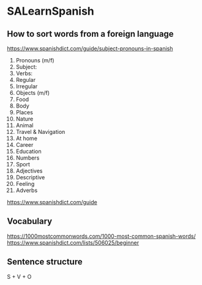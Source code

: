 # SALearnSpanish

## How to sort words from a foreign language
https://www.spanishdict.com/guide/subject-pronouns-in-spanish  

1. Pronouns (m/f)
  1. Subject:
2. Verbs:
  1. Regular
  2. Irregular  
3. Objects (m/f)
  1. Food
  2. Body
  3. Places
  4. Nature
  5. Animal
  6. Travel & Navigation
  7. At home
  8. Career
  9. Education
  10. Numbers
  11. Sport
4. Adjectives
  1. Descriptive
  2. Feeling
5. Adverbs


https://www.spanishdict.com/guide

## Vocabulary
 
https://1000mostcommonwords.com/1000-most-common-spanish-words/  
https://www.spanishdict.com/lists/506025/beginner  

## Sentence structure

S + V + O
